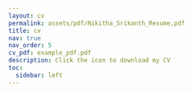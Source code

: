 ```yaml
---
layout: cv
permalink: assets/pdf/Nikitha_Srikanth_Resume.pdf
title: cv
nav: true
nav_order: 5
cv_pdf: example_pdf.pdf
description: Click the icon to download my CV
toc:
  sidebar: left
---
```

